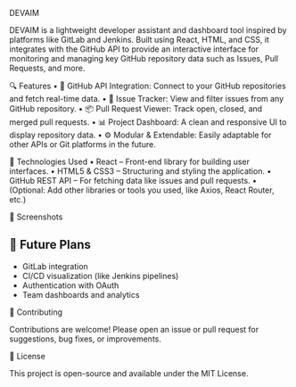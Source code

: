 DEVAIM

DEVAIM is a lightweight developer assistant and dashboard tool inspired by platforms like GitLab and Jenkins. Built using React, HTML, and CSS, it integrates with the GitHub API to provide an interactive interface for monitoring and managing key GitHub repository data such as Issues, Pull Requests, and more.

🔍 Features
	•	🔗 GitHub API Integration: Connect to your GitHub repositories and fetch real-time data.
	•	🐛 Issue Tracker: View and filter issues from any GitHub repository.
	•	📦 Pull Request Viewer: Track open, closed, and merged pull requests.
	•	📊 Project Dashboard: A clean and responsive UI to display repository data.
	•	⚙️ Modular & Extendable: Easily adaptable for other APIs or Git platforms in the future.

🚀 Technologies Used
	•	React – Front-end library for building user interfaces.
	•	HTML5 & CSS3 – Structuring and styling the application.
	•	GitHub REST API – For fetching data like issues and pull requests.
	•	(Optional: Add other libraries or tools you used, like Axios, React Router, etc.)

📸 Screenshots

## 📌 Future Plans

- GitLab integration  
- CI/CD visualization (like Jenkins pipelines)  
- Authentication with OAuth  
- Team dashboards and analytics

🤝 Contributing

Contributions are welcome! Please open an issue or pull request for suggestions, bug fixes, or improvements.

📄 License

This project is open-source and available under the MIT License.
